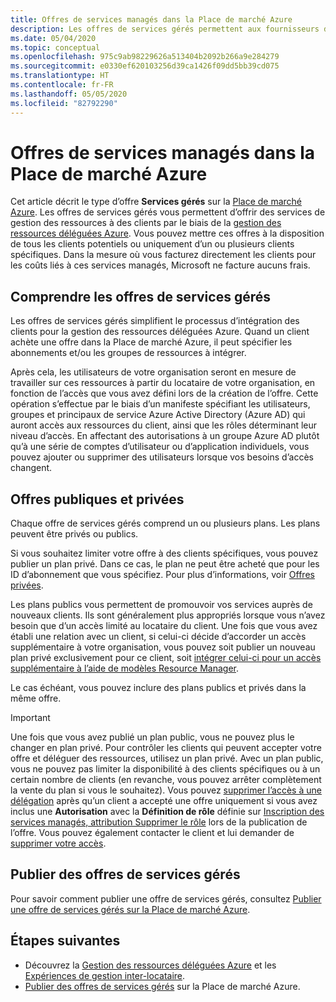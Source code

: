 ```yaml
---
title: Offres de services managés dans la Place de marché Azure
description: Les offres de services gérés permettent aux fournisseurs de services de vendre des offres de gestion des ressources à des clients sur la Place de marché Azure.
ms.date: 05/04/2020
ms.topic: conceptual
ms.openlocfilehash: 975c9ab98229626a513404b2092b266a9e284279
ms.sourcegitcommit: e0330ef620103256d39ca1426f09dd5bb39cd075
ms.translationtype: HT
ms.contentlocale: fr-FR
ms.lasthandoff: 05/05/2020
ms.locfileid: "82792290"
---
```

# <a name="managed-service-offers-in-azure-marketplace"></a>Offres de services managés dans la Place de marché Azure

Cet article décrit le type d’offre **Services gérés** sur la [Place de marché Azure](https://azuremarketplace.microsoft.com). Les offres de services gérés vous permettent d’offrir des services de gestion des ressources à des clients par le biais de la [gestion des ressources déléguées Azure](azure-delegated-resource-management.md). Vous pouvez mettre ces offres à la disposition de tous les clients potentiels ou uniquement d’un ou plusieurs clients spécifiques. Dans la mesure où vous facturez directement les clients pour les coûts liés à ces services managés, Microsoft ne facture aucuns frais.

## <a name="understand-managed-service-offers"></a>Comprendre les offres de services gérés

Les offres de services gérés simplifient le processus d’intégration des clients pour la gestion des ressources déléguées Azure. Quand un client achète une offre dans la Place de marché Azure, il peut spécifier les abonnements et/ou les groupes de ressources à intégrer.

Après cela, les utilisateurs de votre organisation seront en mesure de travailler sur ces ressources à partir du locataire de votre organisation, en fonction de l’accès que vous avez défini lors de la création de l’offre. Cette opération s’effectue par le biais d’un manifeste spécifiant les utilisateurs, groupes et principaux de service Azure Active Directory (Azure AD) qui auront accès aux ressources du client, ainsi que les rôles déterminant leur niveau d’accès. En affectant des autorisations à un groupe Azure AD plutôt qu’à une série de comptes d’utilisateur ou d’application individuels, vous pouvez ajouter ou supprimer des utilisateurs lorsque vos besoins d’accès changent.

## <a name="public-and-private-offers"></a>Offres publiques et privées

Chaque offre de services gérés comprend un ou plusieurs plans. Les plans peuvent être privés ou publics.

Si vous souhaitez limiter votre offre à des clients spécifiques, vous pouvez publier un plan privé. Dans ce cas, le plan ne peut être acheté que pour les ID d’abonnement que vous spécifiez. Pour plus d’informations, voir [Offres privées](../../marketplace/private-offers.md).

Les plans publics vous permettent de promouvoir vos services auprès de nouveaux clients. Ils sont généralement plus appropriés lorsque vous n’avez besoin que d’un accès limité au locataire du client. Une fois que vous avez établi une relation avec un client, si celui-ci décide d’accorder un accès supplémentaire à votre organisation, vous pouvez soit publier un nouveau plan privé exclusivement pour ce client, soit [intégrer celui-ci pour un accès supplémentaire à l’aide de modèles Resource Manager](../how-to/onboard-customer.md).

Le cas échéant, vous pouvez inclure des plans publics et privés dans la même offre.

> [!IMPORTANT]
> Une fois que vous avez publié un plan public, vous ne pouvez plus le changer en plan privé. Pour contrôler les clients qui peuvent accepter votre offre et déléguer des ressources, utilisez un plan privé. Avec un plan public, vous ne pouvez pas limiter la disponibilité à des clients spécifiques ou à un certain nombre de clients (en revanche, vous pouvez arrêter complètement la vente du plan si vous le souhaitez). Vous pouvez [supprimer l’accès à une délégation](../how-to/remove-delegation.md) après qu’un client a accepté une offre uniquement si vous avez inclus une **Autorisation** avec la **Définition de rôle** définie sur [Inscription des services managés, attribution Supprimer le rôle](../../role-based-access-control/built-in-roles.md#managed-services-registration-assignment-delete-role) lors de la publication de l’offre. Vous pouvez également contacter le client et lui demander de [supprimer votre accès](../how-to/view-manage-service-providers.md#add-or-remove-service-provider-offers).

## <a name="publish-managed-service-offers"></a>Publier des offres de services gérés

Pour savoir comment publier une offre de services gérés, consultez [Publier une offre de services gérés sur la Place de marché Azure](../how-to/publish-managed-services-offers.md).

## <a name="next-steps"></a>Étapes suivantes

- Découvrez la [Gestion des ressources déléguées Azure](azure-delegated-resource-management.md) et les [Expériences de gestion inter-locataire](cross-tenant-management-experience.md).
- [Publier des offres de services gérés](../how-to/publish-managed-services-offers.md) sur la Place de marché Azure.
